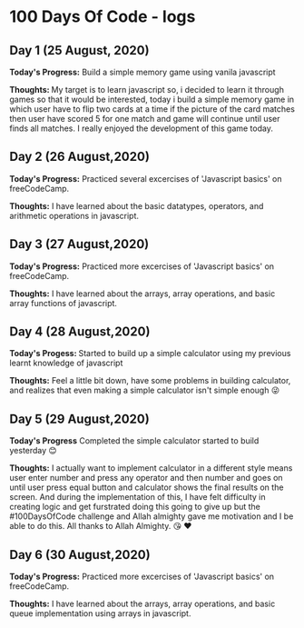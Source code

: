 # 100 Days Of Code - logs

## Day 1 (25 August, 2020)
<b>Today's Progress:</b> Build a simple memory game using vanila javascript

<b>Thoughts: </b> My target is to learn javascript so, i decided to learn it through games so that it would be interested, today i build a simple memory game in which user have to flip two cards at a time if the picture of the card matches then user have scored 5 for one match and game will continue until user finds all matches. I really enjoyed the development of this game today.


## Day 2 (26 August,2020) 
<b>Today's Progress:</b> Practiced several excercises of 'Javascript basics' on freeCodeCamp.

<b>Thoughts:</b> I have learned about the basic datatypes, operators, and arithmetic operations in javascript.


## Day 3 (27 August,2020) 
<b>Today's Progress:</b> Practiced more excercises of 'Javascript basics' on freeCodeCamp.

<b>Thoughts:</b> I have learned about the arrays, array operations, and basic array functions of javascript.

## Day 4 (28 August,2020)
<b>Today's Progess: </b> Started to build up a simple calculator using my previous learnt knowledge of javascript

<b>Thoughts:</b> Feel a little bit down, have some problems in building calculator, and realizes that even making a simple calculator isn't simple enough :stuck_out_tongue_winking_eye:

## Day 5 (29 August,2020)
<b>Today's Progress</b> Completed the simple calculator started to build yesterday :blush:

<b>Thoughts:</b> I actually want to implement calculator in a different style means user enter number and press any operator and then number and goes on until user press equal button and calculator shows the final results on the screen. And during the implementation of this, I have felt difficulty in creating logic and get furstrated doing this going to give up but the #100DaysOfCode challenge and Allah almighty gave me motivation and I be able to do this. All thanks to Allah Almighty. :kissing_heart: :heart:

## Day 6 (30 August,2020) 
<b>Today's Progress:</b> Practiced more excercises of 'Javascript basics' on freeCodeCamp.

<b>Thoughts:</b> I have learned about the arrays, array operations, and basic queue implementation using arrays in javascript.